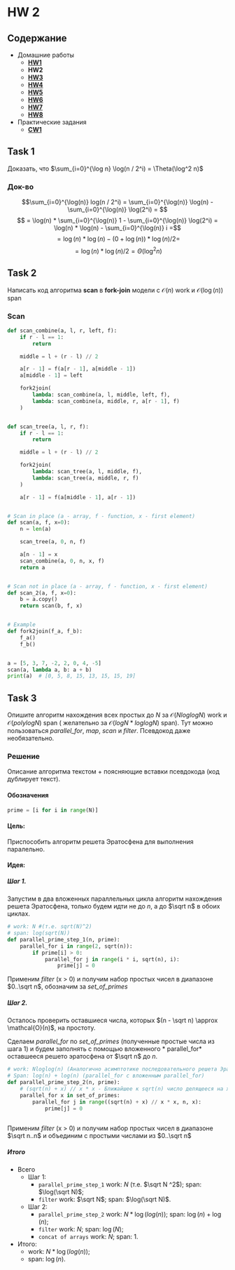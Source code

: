 # HW 2

## Содержание

* Домашние работы
    * [**HW1**](./../HW1/README.md)
    * **HW2**
    * [**HW3**](./../HW3/README.md)
    * [**HW4**](./../HW4/README.md)
    * [**HW5**](./../HW5/README.md)
    * [**HW6**](./../HW6/README.md)
    * [**HW7**](./../HW7/README.md)
    * [**HW8**](./../HW8/README.md)
* Практические задания
    * [**CW1**](./../CW1/README.md)

## Task 1

Доказать, что $\sum_{i=0}^{\log n} \log(n / 2^i) = \Theta(\log^2 n)$

### Док-во

$$\sum_{i=0}^{\log(n)} log(n / 2^i) = \sum_{i=0}^{\log(n)} \log(n) - \sum_{i=0}^{\log(n)} \log(2^i) = $$ $$ = \log(n) *
\sum_{i=0}^{\log(n)} 1 - \sum_{i=0}^{\log(n)} \log(2^i) = \log(n) * \log(n) - \sum_{i=0}^{\log(n)} i =$$ $$ = \log(n) *
\log(n) - (0 + \log(n)) * \log(n) / 2 =$$ $$=\log(n) * \log(n) / 2 = \Theta(\log^2 n)$$

## Task 2

Написать код алгоритма **scan** в **fork-join** модели с $\mathcal{O}(n)$ work и $\mathcal{O}(\log(n))$ span

### Scan

```python
def scan_combine(a, l, r, left, f):
    if r - l == 1:
        return

    middle = l + (r - l) // 2

    a[r - 1] = f(a[r - 1], a[middle - 1])
    a[middle - 1] = left

    fork2join(
        lambda: scan_combine(a, l, middle, left, f),
        lambda: scan_combine(a, middle, r, a[r - 1], f)
    )


def scan_tree(a, l, r, f):
    if r - l == 1:
        return

    middle = l + (r - l) // 2

    fork2join(
        lambda: scan_tree(a, l, middle, f),
        lambda: scan_tree(a, middle, r, f)
    )

    a[r - 1] = f(a[middle - 1], a[r - 1])


# Scan in place (a - array, f - function, x - first element)
def scan(a, f, x=0):
    n = len(a)

    scan_tree(a, 0, n, f)

    a[n - 1] = x
    scan_combine(a, 0, n, x, f)
    return a


# Scan not in place (a - array, f - function, x - first element)
def scan_2(a, f, x=0):
    b = a.copy()
    return scan(b, f, x)


# Example
def fork2join(f_a, f_b):
    f_a()
    f_b()


a = [5, 3, 7, -2, 2, 0, 4, -5]
scan(a, lambda a, b: a + b)
print(a)  # [0, 5, 8, 15, 13, 15, 15, 19]
```

## Task 3

Опишите алгоритм нахождения всех простых до $N$ за $\mathcal{O}(N log log N)$ work и $\mathcal{O}(polylog N)$ span (
желательно за $\mathcal{O}(log N * log log N)$ span). Тут можно пользоваться *parallel_for*, *map*, *scan* и *filter*.
Псевдокод даже необязательно.

### Решение

Описание алгоритма текстом + поясняющие вставки псевдокода (код дублирует текст).

#### Обозначения

```python
prime = [i for i in range(N)]
```

#### Цель:

Приспособить алгоритм решета Эратосфена для выполнения паралельно.

#### Идея:

##### Шаг 1.

Запустим в два вложенных параллельных цикла алгоритм нахождения решета Эратосфена, только будем идти не до $n$, а до
$\sqrt n$ в обоих циклах.

```python
# work: N #(т.е. sqrt(N)^2) 
# span: log(sqrt(N))
def parallel_prime_step_1(n, prime):
    parallel_for i in range(2, sqrt(n)):
        if prime[i] > 0:
            parallel_for j in range(i * i, sqrt(n), i):
                prime[j] = 0
```

Применим *filter* (x > 0) и получим набор простых чисел в диапазоне $0..\sqrt n$, обозначим за *set_of_primes*

##### Шаг 2.

Осталось проверить оставшиеся числа, которых $(n - \sqrt n) \approx \mathcal{O}(n)$, на простоту.

Сделаем *parallel_for* по *set_of_primes* (полученные простые числа из шага 1) и будем заполнять с помощью вложенного *
parallel_for* оставшееся решето эратосфена от $\sqrt n$ до $n$.

```python
# work: Nloglog(n) (Аналогично асимптотике последовательного решета Эратосфена)
# Span: log(n) + log(n) (parallel_for с вложенным parallel_for)
def parallel_prime_step_2(n, prime):
    # (sqrt(n) + x) // x * x - Ближайшее к sqrt(n) число делящееся на x без остатка
    parallel_for x in set_of_primes:
        parallel_for j in range((sqrt(n) + x) // x * x, n, x):
            prime[j] = 0
        
```

Применим *filter* (x > 0) и получим набор простых чисел в диапазоне $\sqrt n..n$ и объединим с простыми числами из
$0..\sqrt n$

##### Итого

* Всего
    * Шаг 1:
        * ```parallel_prime_step_1``` work: $N$ (т.е. $\sqrt N ^2$); span: $\log(\sqrt N)$;
        * ```filter``` work: $\sqrt N$; span: $\log(\sqrt N)$.
    * Шаг 2:
        * ```parallel_prime_step_2``` work: $N*\log(log(n))$; span: $\log(n) + \log(n)$;
        * ```filter``` work: $N$; span: $\log(N)$;
        * ```concat of arrays``` work: $N$; span: $1$.
* Итого:
    * work: $N*\log(log(n))$;
    * span: $\log(n)$.
